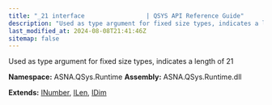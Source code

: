 ```yaml
---
title: "_21 interface                 | QSYS API Reference Guide"
description: "Used as type argument for fixed size types, indicates a length of 21  "
last_modified_at: 2024-08-08T21:41:46Z
sitemap: false
---
```


Used as type argument for fixed size types, indicates a length of 21 

**Namespace:** ASNA.QSys.Runtime
**Assembly:** ASNA.QSys.Runtime.dll

**Extends:** [INumber](/reference/runtime/qsys-runtime/i-number.html), [ILen](/reference/runtime/qsys-runtime/i-len.html), [IDim](/reference/runtime/qsys-runtime/i-dim.html)
<br>
<br>
